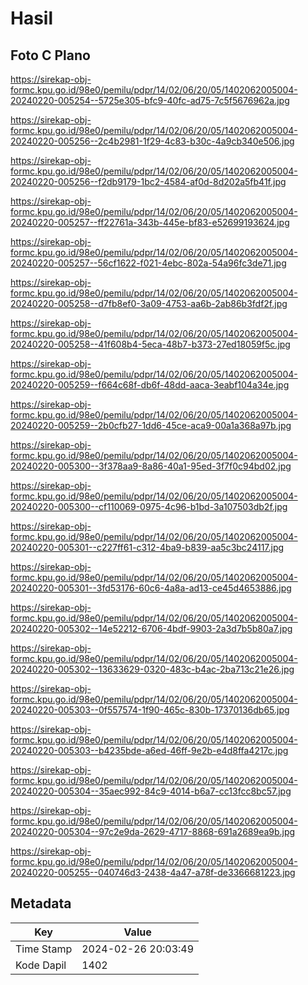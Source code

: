# Hasil

## Foto C Plano

https://sirekap-obj-formc.kpu.go.id/98e0/pemilu/pdpr/14/02/06/20/05/1402062005004-20240220-005254--5725e305-bfc9-40fc-ad75-7c5f5676962a.jpg

https://sirekap-obj-formc.kpu.go.id/98e0/pemilu/pdpr/14/02/06/20/05/1402062005004-20240220-005256--2c4b2981-1f29-4c83-b30c-4a9cb340e506.jpg

https://sirekap-obj-formc.kpu.go.id/98e0/pemilu/pdpr/14/02/06/20/05/1402062005004-20240220-005256--f2db9179-1bc2-4584-af0d-8d202a5fb41f.jpg

https://sirekap-obj-formc.kpu.go.id/98e0/pemilu/pdpr/14/02/06/20/05/1402062005004-20240220-005257--ff22761a-343b-445e-bf83-e52699193624.jpg

https://sirekap-obj-formc.kpu.go.id/98e0/pemilu/pdpr/14/02/06/20/05/1402062005004-20240220-005257--56cf1622-f021-4ebc-802a-54a96fc3de71.jpg

https://sirekap-obj-formc.kpu.go.id/98e0/pemilu/pdpr/14/02/06/20/05/1402062005004-20240220-005258--d7fb8ef0-3a09-4753-aa6b-2ab86b3fdf2f.jpg

https://sirekap-obj-formc.kpu.go.id/98e0/pemilu/pdpr/14/02/06/20/05/1402062005004-20240220-005258--41f608b4-5eca-48b7-b373-27ed18059f5c.jpg

https://sirekap-obj-formc.kpu.go.id/98e0/pemilu/pdpr/14/02/06/20/05/1402062005004-20240220-005259--f664c68f-db6f-48dd-aaca-3eabf104a34e.jpg

https://sirekap-obj-formc.kpu.go.id/98e0/pemilu/pdpr/14/02/06/20/05/1402062005004-20240220-005259--2b0cfb27-1dd6-45ce-aca9-00a1a368a97b.jpg

https://sirekap-obj-formc.kpu.go.id/98e0/pemilu/pdpr/14/02/06/20/05/1402062005004-20240220-005300--3f378aa9-8a86-40a1-95ed-3f7f0c94bd02.jpg

https://sirekap-obj-formc.kpu.go.id/98e0/pemilu/pdpr/14/02/06/20/05/1402062005004-20240220-005300--cf110069-0975-4c96-b1bd-3a107503db2f.jpg

https://sirekap-obj-formc.kpu.go.id/98e0/pemilu/pdpr/14/02/06/20/05/1402062005004-20240220-005301--c227ff61-c312-4ba9-b839-aa5c3bc24117.jpg

https://sirekap-obj-formc.kpu.go.id/98e0/pemilu/pdpr/14/02/06/20/05/1402062005004-20240220-005301--3fd53176-60c6-4a8a-ad13-ce45d4653886.jpg

https://sirekap-obj-formc.kpu.go.id/98e0/pemilu/pdpr/14/02/06/20/05/1402062005004-20240220-005302--14e52212-6706-4bdf-9903-2a3d7b5b80a7.jpg

https://sirekap-obj-formc.kpu.go.id/98e0/pemilu/pdpr/14/02/06/20/05/1402062005004-20240220-005302--13633629-0320-483c-b4ac-2ba713c21e26.jpg

https://sirekap-obj-formc.kpu.go.id/98e0/pemilu/pdpr/14/02/06/20/05/1402062005004-20240220-005303--0f557574-1f90-465c-830b-17370136db65.jpg

https://sirekap-obj-formc.kpu.go.id/98e0/pemilu/pdpr/14/02/06/20/05/1402062005004-20240220-005303--b4235bde-a6ed-46ff-9e2b-e4d8ffa4217c.jpg

https://sirekap-obj-formc.kpu.go.id/98e0/pemilu/pdpr/14/02/06/20/05/1402062005004-20240220-005304--35aec992-84c9-4014-b6a7-cc13fcc8bc57.jpg

https://sirekap-obj-formc.kpu.go.id/98e0/pemilu/pdpr/14/02/06/20/05/1402062005004-20240220-005304--97c2e9da-2629-4717-8868-691a2689ea9b.jpg

https://sirekap-obj-formc.kpu.go.id/98e0/pemilu/pdpr/14/02/06/20/05/1402062005004-20240220-005255--040746d3-2438-4a47-a78f-de3366681223.jpg


## Metadata

| Key        | Value               |
| ---------- | ------------------- |
| Time Stamp | 2024-02-26 20:03:49 |
| Kode Dapil | 1402                |



